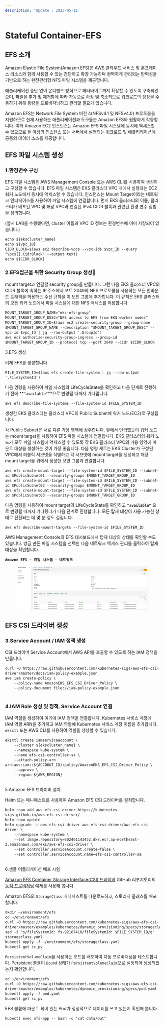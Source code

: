 ```yaml
---
description: 'Update : 2023-05-11'
---
```


# Stateful Container-EFS

## EFS 소개

Amazon Elastic File System(Amazon EFS)은 AWS 클라우드 서비스 및 온프레미스 리소스와 함께 사용할 수 있는 간단하고 확장 가능하며 완벽하게 관리되는 탄력성을 기반으로 하는 완전관리형 NFS 파일 시스템을 제공합니다.&#x20;

애플리케이션 중단 없이 온디맨드 방식으로 페타바이트까지 확장할 수 있도록 구축되었으며, 파일을 추가 및 제거함에 따라 자동으로 확장 및 축소되므로 워크로드의 성장을 수용하기 위해 용량을 프로비저닝하고 관리할 필요가 없습니다.&#x20;

Amazon EFS는 Network File System 버전 4(NFSv4.1 및 NFSv4.0) 프로토콜을 지원하므로 현재 사용하는 애플리케이션과 도구들는 Amazon EFS와 원활하게 작동합니다. 여러 Amazon EC2 인스턴스는 Amazon EFS 파일 시스템에 동시에 액세스할 수 있으므로 둘 이상의 인스턴스 또는 서버에서 실행되는 워크로드 및 애플리케이션에 공통의 데이터 소스를 제공합니다.



## EFS 파일 시스템 생성

### 1.환경변수 구성

EFS 파일 시스템은 AWS Management Console 또는 AWS CLI를 사용하여 생성하고 구성할 수 있습니다. EFS 파일 시스템은 EKS 클러스터 VPC 내에서 실행되는 EC2 워커 노드에서 동시에 액세스할 수 있습니다. 인스턴스는 Mount Target이라는 네트워크 인터페이스를 사용하여 파일 시스템에 연결합니다. 먼저 EKS 클러스터의 이름, 클러스터가 배포된 VPC 및 해당 VPC와 연결된 IPv4 CIDR 블록과 관련된 환경 변수 집합을 정의합니다.

(앞서 LAB을 수행했다면, cluster 이름과 VPC ID 정보는 환경변수에 이미 저장되어 있습니다.)

```
echo ${ekscluster_name}
echo ${vpc_ID}
CIDR_BLOCK=$(aws ec2 describe-vpcs --vpc-ids $vpc_ID --query "Vpcs[].CidrBlock" --output text)
echo ${CIDR_BLOCK}

```

### 2.EFS접근을 위한 Security Group 생성

mount target과 연결할 security group을 만듭니다. 그런 다음 EKS 클러스터 VPC의 CIDR 블록에 속하는 IP 주소에서 포트 2049의 NFS 프로토콜을 사용하는 모든 인바운드 트래픽을 허용하는 수신 규칙을 이 보안 그룹에 추가합니다. 이 규칙은 EKS 클러스터의 모든 워커 노드에서 파일 시스템에 대한 NFS 액세스를 허용합니다.

```
MOUNT_TARGET_GROUP_NAME="eks-efs-group"
MOUNT_TARGET_GROUP_DESC="NFS access to EFS from EKS worker nodes"
MOUNT_TARGET_GROUP_ID=$(aws ec2 create-security-group --group-name $MOUNT_TARGET_GROUP_NAME --description "$MOUNT_TARGET_GROUP_DESC" --vpc-id $vpc_ID | jq --raw-output '.GroupId')
aws ec2 authorize-security-group-ingress --group-id $MOUNT_TARGET_GROUP_ID --protocol tcp --port 2049 --cidr $CIDR_BLOCK

```

3.EFS 생성

이제 EFS를 생성합니다.

```
FILE_SYSTEM_ID=$(aws efs create-file-system | jq --raw-output '.FileSystemId')

```

다음 명령을 사용하여 파일 시스템의 LifeCycleState를 확인하고 다음 단계로 진행하기 전에 **`"available"`**으로 변경될 때까지 기다립니다.

```
aws efs describe-file-systems --file-system-id $FILE_SYSTEM_ID

```

생성한 EKS 클러스터는 클러스터 VPC의 Public Subnet에 워커 노드(EC2)로 구성됩니다.&#x20;

각 Public Subnet은 서로 다른 가용 영역에 상주합니다. 앞에서 언급했듯이 워커 노드는 mount target을 사용하여 EFS 파일 시스템에 연결합니다. EKS 클러스터의 워커 노드가 모두 파일 시스템에 액세스할 수 있도록 각 EKS 클러스터 VPC의 가용 영역에 마운트 대상을 생성하는 것이 가장 좋습니다. 다음 명령 세트는 EKS Cluster가 구성된 VPC에서 퍼블릭 서브넷을 식별하고 각 서브넷에 mount target을 생성하고 해당 mount target을 위에서 생성한 보안 그룹과 연결합니다.

```
aws efs create-mount-target --file-system-id $FILE_SYSTEM_ID --subnet-id $PublicSubnet01 --security-groups $MOUNT_TARGET_GROUP_ID
aws efs create-mount-target --file-system-id $FILE_SYSTEM_ID --subnet-id $PublicSubnet02 --security-groups $MOUNT_TARGET_GROUP_ID  
aws efs create-mount-target --file-system-id $FILE_SYSTEM_ID --subnet-id $PublicSubnet03 --security-groups $MOUNT_TARGET_GROUP_ID 

```

다음 명령을 사용하여 mount target의 LifeCycleState를 확인하고 **`"available"`** 으로 변경될 때까지 기다렸다가 다음 단계로 진행합니다. 모든 탑재 대상이 사용 가능한 상태로 전환되는 데 몇 분 정도 걸립니다.

```
aws efs describe-mount-targets --file-system-id $FILE_SYSTEM_ID
```

AWS Management Console의 EFS 대시보드에서 탑재 대상의 상태를 확인할 수도 있습니다. 방금 만든 파일 시스템을 선택한 다음 네트워크 액세스 관리를 클릭하여 탑재 대상을 확인합니다.

**`Amazon EFS - 파일 시스템 - 네트워크`**

<figure><img src="../.gitbook/assets/image (106).png" alt=""><figcaption></figcaption></figure>

## EFS CSI 드라이버 생성

### 3.Service Account / IAM 정책 생성

CSI 드라이버 Service Account에서 AWS API를 호출할 수 있도록 하는 IAM 정책을 만듭니다.

```
curl -O https://raw.githubusercontent.com/kubernetes-sigs/aws-efs-csi-driver/master/docs/iam-policy-example.json
aws iam create-policy \
    --policy-name AmazonEKS_EFS_CSI_Driver_Policy \
    --policy-document file://iam-policy-example.json
    
```

### 4.IAM Role 생성 및 정책, Service Account 연결

IAM 역할을 생성하여 여기에 IAM 정책을 연결합니다. Kubernetes 서비스 계정에 IAM 역할 ARN을 추가하고 IAM 역할에 Kubernetes 서비스 계정 이름을 추가합니다. `eksctl` 또는 AWS CLI를 사용하여 역할을 생성할 수 있습니다.

```
eksctl create iamserviceaccount \
    --cluster ${ekscluster_name} \
    --namespace kube-system \
    --name efs-csi-controller-sa \
    --attach-policy-arn arn:aws:iam::${ACCOUNT_ID}:policy/AmazonEKS_EFS_CSI_Driver_Policy \
    --approve \
    --region ${AWS_REGION}
    
```

5.Amazon EFS 드라이버 설치

Helm 또는 매니페스트를 사용하여 Amazon EFS CSI 드라이버를 설치합니다.

```
helm repo add aws-efs-csi-driver https://kubernetes-sigs.github.io/aws-efs-csi-driver/
helm repo update
helm upgrade -i aws-efs-csi-driver aws-efs-csi-driver/aws-efs-csi-driver \
    --namespace kube-system \
    --set image.repository=602401143452.dkr.ecr.ap-northeast-2.amazonaws.com/eks/aws-efs-csi-driver \
    --set controller.serviceAccount.create=false \
    --set controller.serviceAccount.name=efs-csi-controller-sa
    
```



6.샘플 어플리케이션 배포 시험

[Amazon EFS Container Storage Interface(CSI) 드라이버](https://github.com/kubernetes-sigs/aws-efs-csi-driver) GitHub 리포지토리의 [동적 프로비저닝](https://github.com/kubernetes-sigs/aws-efs-csi-driver/tree/master/examples/kubernetes/dynamic\_provisioning) 예제를 사용해 봅니다.

Amazon EFS의 `StorageClass` 매니페스트를 다운로드하고, 스토리지 클래스를 배포합니다.

```
mkdir ~/environment/efs
cd ~/environment/efs
curl -O https://raw.githubusercontent.com/kubernetes-sigs/aws-efs-csi-driver/master/examples/kubernetes/dynamic_provisioning/specs/storageclass.yaml
sed -i "s/fileSystemId: fs-92107410/fileSystemId: $FILE_SYSTEM_ID/g" storageclass.yaml 
kubectl apply -f ~/environment/efs/storageclass.yaml 
kubectl get sc,pv

```

`PersistentVolumeClaim`을 사용하는 포드를 배포하여 자동 프로비저닝을 테스트합니다. Persistent 볼륨이 `Bound` 상태가 `PersistentVolumeClaim`으로 설정되어 생성되었는지 확인합니다.

```
cd ~/environment/efs
curl -O https://raw.githubusercontent.com/kubernetes-sigs/aws-efs-csi-driver/master/examples/kubernetes/dynamic_provisioning/specs/pod.yaml
kubectl apply -f pod.yaml
kubectl get sc,pv

```

EFS 볼륨에 마운트 되어 있는 Pod가 정상적으로 데이터를 쓰고 있는지 확인해 봅니다.

```
kubectl exec efs-app -- bash -c "cat data/out"

```
